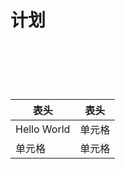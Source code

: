 # 计划

<h1 style="font-size:8vw">

|  表头   | 表头  |
|  ----  | ----  |
| Hello World  | 单元格 |
| 单元格  | 单元格 |
